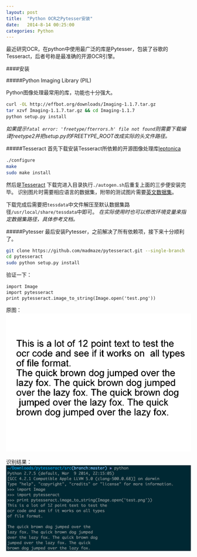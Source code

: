 ```yaml
---
layout: post
title:  "Python OCR之Pytesser安装"
date:   2014-8-14 00:25:00
categories: Python
---
```


最近研究OCR，在python中使用最广泛的库是Pytesser，包装了谷歌的Tesseract，后者号称是最准确的开源OCR引擎。

####安装

#####Python Imaging Library (PIL)

Python图像处理最常用的库，功能也十分强大。

```bash
curl -OL http://effbot.org/downloads/Imaging-1.1.7.tar.gz
tar xzvf Imaging-1.1.7.tar.gz && cd Imaging-1.1.7
python setup.py install
```

*如果提示`fatal error: 'freetype/fterrors.h' file not found`则需要下载编译freetype2并把setup.py的FREETYPE_ROOT改成实际的头文件路径。*

#####Tesseract
首先下载安装Tesseract所依赖的开源图像处理库[leptonica](http://cjj.kr.distfiles.macports.org/leptonica/leptonica-1.71.tar.gz)

```bash
./configure
make
sudo make install
```

然后是[Tesseract](http://cjj.kr.distfiles.macports.org/tesseract/tesseract-3.02.02.tar.gz)
下载完进入目录执行`./autogen.sh`后重复上面的三步便安装完毕。
识别图片时需要相应语言的数据集，附带的测试图片需要[英文数据集](http://cjj.kr.distfiles.macports.org/tesseract/tesseract-ocr-3.01.eng.tar.gz)。

下载完成后需要把`tessdata`中文件解压至默认数据集路径`/usr/local/share/tessdata`中即可。
*在实际使用时也可以修改环境变量来指定数据集路径，具体参考文档。*

#####Pytesser
最后安装Pytesser，之前解决了所有依赖项，接下来十分顺利了。

```bash
git clone https://github.com/madmaze/pytesseract.git --single-branch
cd pytesseract
sudo python setup.py install
```

验证一下：

```Python3
import Image
import pytesseract
print pytesseract.image_to_string(Image.open('test.png'))
```

原图：
![ocr-test](/assets/images/ocr-test.png)

识别结果：
![ocr-result](/assets/images/ocr-result.png)




